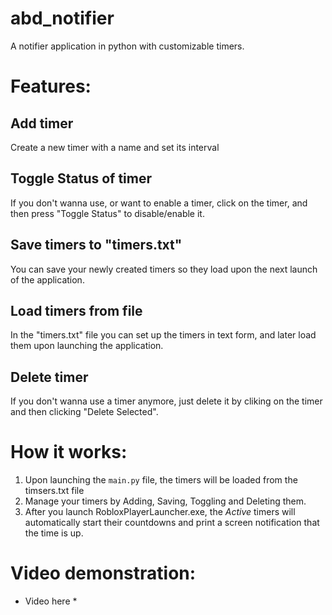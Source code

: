 # abd_notifier
A notifier application in python with customizable timers.

# Features:
## Add timer
Create a new timer with a name and set its interval

## Toggle Status of timer
If you don't wanna use, or want to enable a timer, click on the timer, and then press "Toggle Status" to disable/enable it.

## Save timers to "timers.txt"
You can save your newly created timers so they load upon the next launch of the application.

## Load timers from file
In the "timers.txt" file you can set up the timers in text form, and later load them upon launching the application.

## Delete timer
If you don't wanna use a timer anymore, just delete it by cliking on the timer and then clicking "Delete Selected".

# How it works:
1) Upon launching the `main.py` file, the timers will be loaded from the timsers.txt file
2) Manage your timers by Adding, Saving, Toggling and Deleting them.
3) After you launch RobloxPlayerLauncher.exe, the *Active* timers will automatically start their countdowns and print a screen notification that the time is up.

# Video demonstration:
* Video here *

